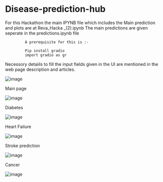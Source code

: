 # Disease-prediction-hub
For this Hackathon the main IPYNB file which includes the Main prediction and plots are at Reva_Hacka _(2).ipynb 
The main predictions are given seperate in the predictions.ipynb file


             A prerequisite for this is :-

             Pip install gradio
             import gradio as gr


Necessory detaiils to fill the input fields given in the UI are mentioned in the web page description and articles.

![image](https://user-images.githubusercontent.com/91555336/201508816-8b19d5c7-84c5-4046-a77c-8c25bf2b235d.png)

Main page 

![image](https://user-images.githubusercontent.com/91555336/201508820-24b9a697-ac47-4e9f-a1c2-d0c9d430c9f6.png)

Diabetes 

![image](https://user-images.githubusercontent.com/91555336/201508862-0582bd1e-c9ef-4e47-9a45-15d896a2123e.png)

 Heart Failure 
 
 ![image](https://user-images.githubusercontent.com/91555336/201508829-9809162f-daaa-418f-8805-694f4cbdbdcc.png)

Stroke prediction 

![image](https://user-images.githubusercontent.com/91555336/201508835-28e0fd31-0e73-417e-a446-5a73f10ec3bc.png)

Cancer 

![image](https://user-images.githubusercontent.com/91555336/201508855-3f062b07-ff1c-41eb-942a-59b86d45fecc.png)



